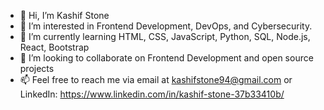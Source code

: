 - 👋 Hi, I’m Kashif Stone
- 👀 I’m interested in Frontend Development, DevOps, and Cybersecurity.
- 🌱 I’m currently learning HTML, CSS, JavaScript, Python, SQL, Node.js, React, Bootstrap
- 💞️ I’m looking to collaborate on Frontend Development and open source projects 
- 📫 Feel free to reach me via email at kashifstone94@gmail.com or LinkedIn: https://www.linkedin.com/in/kashif-stone-37b33410b/

<!---
kashifstone94/kashifstone94 is a ✨ special ✨ repository because its `README.md` (this file) appears on your GitHub profile.
You can click the Preview link to take a look at your changes.
--->
